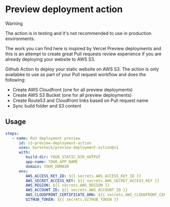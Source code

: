 # Preview deployment action

> [!WARNING]  
> The action is in testing and it's not recommended to use in production environments.

The work you can find here is inspired by Vercel Preview deployments and this is an attempt to create great Pull requests review experience if you are already deploying your website to AWS S3.

Github Action to deploy your static website on AWS S3. The action is only
availabke to use as part of your Pull request workflow and does the following:

- Create AWS Cloudfront (one for all preview deployments)
- Create AWS S3 Bucket (one for all preview deployments)
- Create Route53 and Cloudfront links based on Pull request name
- Sync build folder and S3 content

## Usage

```yaml
steps:
   - name: Run deployment preview
      id: s3-preview-deployment-action
      uses: barecheck/preview-deployment-action@v1
      with:
         build-dir: YOUR_STATIC_DIR_OUTPUT
         app-name: YOUR_APP_NAME
         domain: YOUR_DOMAIN
      env:
         AWS_ACCESS_KEY_ID: ${{ secrets.AWS_ACCESS_KEY_ID }}
         AWS_SECRET_ACCESS_KEY: ${{ secrets.AWS_SECRET_ACCESS_KEY }}
         AWS_REGION: ${{ secrets.AWS_REGION }}
         AWS_ACCOUNT_ID: ${{ secrets.AWS_ACCOUNT_ID }}
         AWS_CLOUDFRONT_CERTIFICATE_ARN: ${{ secrets.AWS_CLOUDFRONT_CERTIFICATE_ARN }}
         GITHUB_TOKEN: ${{ secrets.GITHUB_TOKEN }}
```
